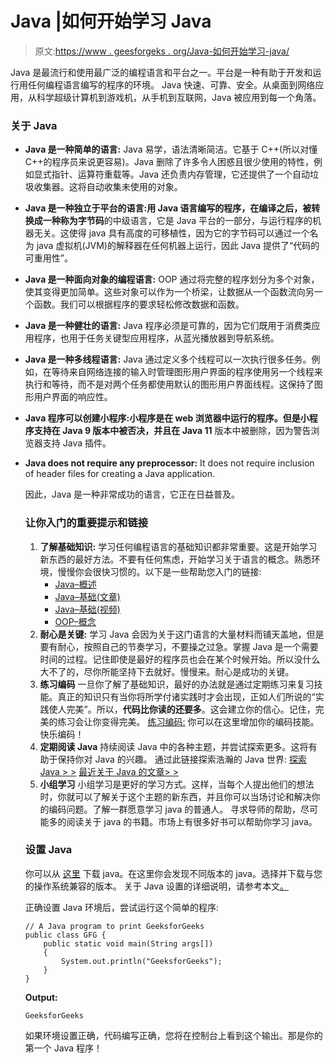 # Java |如何开始学习 Java

> 原文:[https://www . geesforgeks . org/Java-如何开始学习-java/](https://www.geeksforgeeks.org/java-how-to-start-learning-java/)

Java 是最流行和使用最广泛的编程语言和平台之一。平台是一种有助于开发和运行用任何编程语言编写的程序的环境。
Java 快速、可靠、安全。从桌面到网络应用，从科学超级计算机到游戏机，从手机到互联网，Java 被应用到每一个角落。

### **关于 Java**

*   **Java 是一种简单的语言:** Java 易学，语法清晰简洁。它基于 C++(所以对懂 C++的程序员来说更容易)。Java 删除了许多令人困惑且很少使用的特性，例如显式指针、运算符重载等。Java 还负责内存管理，它还提供了一个自动垃圾收集器。这将自动收集未使用的对象。
*   **Java 是一种独立于平台的语言:**用 Java 语言编写的程序，在编译之后，被转换成一种称为**字节码**的中级语言，它是 Java 平台的一部分，与运行程序的机器无关。这使得 java 具有高度的可移植性，因为它的字节码可以通过一个名为 java 虚拟机(JVM)的解释器在任何机器上运行，因此 Java 提供了“代码的可重用性”。
*   **Java 是一种面向对象的编程语言:** OOP 通过将完整的程序划分为多个对象，使其变得更加简单。这些对象可以作为一个桥梁，让数据从一个函数流向另一个函数。我们可以根据程序的要求轻松修改数据和函数。
*   **Java 是一种健壮的语言:** Java 程序必须是可靠的，因为它们既用于消费类应用程序，也用于任务关键型应用程序，从蓝光播放器到导航系统。
*   **Java 是一种多线程语言:** Java 通过定义多个线程可以一次执行很多任务。例如，在等待来自网络连接的输入时管理图形用户界面的程序使用另一个线程来执行和等待，而不是对两个任务都使用默认的图形用户界面线程。这保持了图形用户界面的响应性。
*   **Java 程序可以创建小程序:**小程序是在 web 浏览器中运行的程序。但是小程序支持在 **Java 9** 版本中被否决，并且**在 Java 11** 版本中被删除，因为警告浏览器支持 Java 插件。
*   **Java does not require any preprocessor:** It does not require inclusion of header files for creating a Java application.

    因此，Java 是一种非常成功的语言，它正在日益普及。

    ### **让你入门的重要提示和链接**

    1.  **了解基础知识:**
        学习任何编程语言的基础知识都非常重要。这是开始学习新东西的最好方法。不要有任何焦虑，开始学习关于语言的概念。熟悉环境，慢慢你会很快习惯的。以下是一些帮助您入门的链接:
        *   [Java–概述](https://www.geeksforgeeks.org/java/#Overview)
        *   [Java–基础(文章)](https://www.geeksforgeeks.org/java/#Basics)
        *   [Java–基础(视频)](https://www.youtube.com/watch?v=lcJzw0JGfeE&list=PLqM7alHXFySENpNgw27MzGxLzNJuC_Kdj)
        *   [OOP–概念](https://www.geeksforgeeks.org/java/#OOP%20concepts)
    2.  **耐心是关键:**
        学习 Java 会因为关于这门语言的大量材料而铺天盖地，但是要有耐心，按照自己的节奏学习，不要操之过急。掌握 Java 是一个需要时间的过程。记住即使是最好的程序员也会在某个时候开始。所以没什么大不了的，尽你所能坚持下去就好。慢慢来。耐心是成功的关键。
    3.  **练习编码**
        一旦你了解了基础知识，最好的办法就是通过定期练习来复习技能。真正的知识只有当你将所学付诸实践时才会出现，正如人们所说的“实践使人完美”。所以，**代码比你读的还要多**。这会建立你的信心。记住，完美的练习会让你变得完美。
        [<u>练习编码:</u>](https://practice.geeksforgeeks.org/topics/Java/) 你可以在这里增加你的编码技能。快乐编码！
    4.  **定期阅读 Java**
        持续阅读 Java 中的各种主题，并尝试探索更多。这将有助于保持你对 Java 的兴趣。
        通过此链接探索浩瀚的 Java 世界:
        [探索 Java > >](https://www.geeksforgeeks.org/java/)
        [最近关于 Java 的文章> >](https://www.geeksforgeeks.org/category/java/)
    5.  **小组学习**
        小组学习是更好的学习方式。这样，当每个人提出他们的想法时，你就可以了解关于这个主题的新东西，并且你可以当场讨论和解决你的编码问题。了解一群愿意学习 java 的普通人。
        寻求导师的帮助，尽可能多的阅读关于 java 的书籍。市场上有很多好书可以帮助你学习 java。

    ### 设置 Java

    你可以从 [<u>这里</u>](http://www.oracle.com/technetwork/java/javase/downloads/jdk10-downloads-4416644.html) 下载 java。在这里你会发现不同版本的 java。选择并下载与您的操作系统兼容的版本。
    关于 Java 设置的详细说明，请参考本文[。](https://www.geeksforgeeks.org/setting-environment-java/)

    正确设置 Java 环境后，尝试运行这个简单的程序:

    ```
    // A Java program to print GeeksforGeeks
    public class GFG {
        public static void main(String args[])
        {
            System.out.println("GeeksforGeeks");
        }
    }
    ```

    **Output:**

    ```
    GeeksforGeeks

    ```

    如果环境设置正确，代码编写正确，您将在控制台上看到这个输出。那是你的第一个 Java 程序！